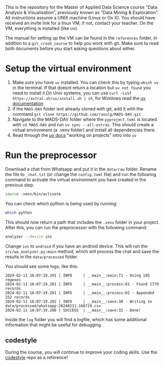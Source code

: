 This is the repository for the Master of Applied Data Science course "Data Analysis & Visualisation", previously known as "Data Mining & Exploration". All instructions assume a UNIX machine (Linux or Os X). You should have received an invite link for a linux VM; if not, contact your teacher. On the VM, everything is installed (like uv).

The manual for setting up the VM can be found in the `references` folder, in addition to a `git_crash_course` to help you work with git. Make sure to read both documents before you start asking questions about either.


# Setup the virtual environment
1. Make sure you have `uv` installed. You can check this by typing `which uv` in the terminal. If that doesnt return a location but `uv not found` you need to install it.On Unix systems, you can use `curl -LsSf https://astral.sh/uv/install.sh | sh`, for Windows read the [uv documentation](https://docs.astral.sh/uv/getting-started/installation/)
2. if the `MADS-DAV` folder isnt already cloned with git, add it with the command `git clone https://github.com/raoulg/MADS-DAV.git`
3. Navigate to the MADS-DAV folder where the `pyproject.toml` is located with `cd MADS-DAV` and run `uv sync --all-extras`. This should create a virtual environment (a .venv folder) and install all dependencies there.
4. Read through the [uv docs](https://docs.astral.sh/uv/guides/projects/) "working on projects" intro into `uv`

# Run the preprocessor
Download a chat from Whatsapp and put it in the `data/raw` folder. Rename the file to `_chat.txt` (or change the `config.toml` file) and run the following command to activate the virtual environment you have created in the previous step.

```bash
source .venv/bin/activate
```

You can check which python is being used by running:
```bash
which python
```

This should now return a path that includes the `.venv` folder in your project.
After this, you can run the preprocessor with the following command:

```bash
analyzer --device ios
```
Change `ios` to `android` if you have an android device.
This will run the `src/wa_analyzer.py:main` method, which will process the chat and save the results in the `data/processed` folder.

You should see some logs, like this:
```
2024-02-11 16:07:19.191 | INFO     | __main__:main:71 - Using iOS regexes
2024-02-11 16:07:19.201 | INFO     | __main__:process:61 - Found 1779 records
2024-02-11 16:07:19.201 | INFO     | __main__:process:62 - Appended 152 records
2024-02-11 16:07:19.202 | INFO     | __main__:save:30 - Writing to data/processed/whatsapp-20240211-160719.csv
2024-02-11 16:07:19.206 | SUCCESS  | __main__:save:32 - Done!
```

Inside the `log` folder you will find a logfile, which has some additional information that might be useful for debugging.

## codestyle
During the course, you will continue to improve your coding skills. 
Use the [codestyle](https://github.com/raoulg/codestyle) repo as a reference!



